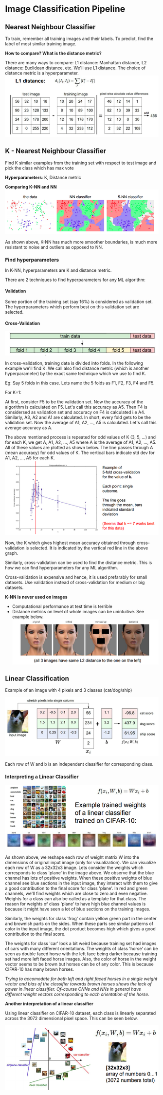 # Image Classification Pipeline

## Nearest Neighbour Classifier

To train, remember all training images and their labels. To predict, find the label of most similar training image.

**How to compare? What is the distance metric?**

There are many ways to compare: L1 distance: Manhattan distance, L2 distance: Euclidean distance, etc. We'll use L1 distance. The choice of distance metric is a hyperparameter.
![1](/lectures/img/lec_2/1.png)

## K - Nearest Neighbour Classifier

Find K similar examples from the training set with respect to test image and pick the class which has max vote

**Hyperparameters**: K, Distance metric

**Comparing K-NN and NN**
![2](/lectures/img/lec_2/2.png)

As shown above, K-NN has much more smoother boundaries, is much more resistant to noise and outliers as opposed to NN.

### Find hyperparameters

In K-NN, hyperparameters are K and distance metric.

There are 2 techniques to find hyperparameters for any ML algorithm:

#### Validation

Some portion of the training set (say 16%) is considered as validation set. The hyperparameters which perform best on this validation set are selected.

#### Cross-Validation

![3](/lectures/img/lec_2/3.png)

In cross-validation, training data is divided into folds. In the following example we'll find K. We call also find distance metric (which is another hyperparameter) by the exact same technique which we use to find K.

Eg: Say 5 folds in this case. Lets name the 5 folds as F1, F2, F3, F4 and F5.

For K=1:

At first, consider F5 to be the validation set. Now the accuracy of the algorithm is calculated on F5. Let's call this accuracy as A5. Then F4 is considersed as validation set and accuracy on F4 is calculated i.e A4. Similarly, A3, A2 and A1 are calculated. In short, every fold gets to be the validation set. Now the average of A1, A2, ..., A5 is calculated. Let's call this average accuracy as A.

The above mentioned process is repeated for odd values of K (3, 5, ...) and for each K, we get A, A1, A2, ..., A5 where A is the average of A1, A2, ..., A5. All of these values are plotted as shown below. The line passes through A (mean accuracy) for odd values of K. The vertical bars indicate std dev for A1, A2, ..., A5 for each K.
![4](/lectures/img/lec_2/4.png)

Now, the K which gives highest mean accuracy obtained through cross-validation is selected. It is indicated by the vertical red line in the above graph.

Similarly, cross-validation can be used to find the distance metric. This is how we can find hyperparameters for any ML algorithm.

Cross-validation is expensive and hence, it is used prefarably for small datasets. Use validation instead of cross-validation for medium or big datasets.

**K-NN is never used on images**
* Computational performance at test time is terrible
* Distance metrics on level of whole images can be unintuitive. See example below.
![5](/lectures/img/lec_2/5.png)

## Linear Classification

Example of an image with 4 pixels and 3 classes (cat/dog/ship)

![6](/lectures/img/lec_2/6.png)

Each row of W and b is an independent classifier for corresponding class.

### Interpreting a Linear Classifier

![7](/lectures/img/lec_2/7.png)

As shown above, we reshape each row of weight matrix W into the dimensions of original input image (only for visualization). We can visualize each row of W as a 32x32x3 image. Lets consider the weights which corresponds to class 'plane' in the image above. We observe that the blue channel has lots of positive weights. When these positive weights of blue channel see blue sections in the input image, they interact with them to give a good contribution to the final score for class 'plane'. In red and green channels, we'll find weights which are close to zero and even negative. Weights for a class can also be called as a template for that class. The reason for weights of class 'plane' to have high blue channel values is because it might have seen a lot of blue sections on the training images.

Similarly, the weights for class 'frog' contain yellow green part in the center and brownish parts on the sides. When these parts see similar patterns of color in the input image, the dot product becomes high which gives a good contribution to the final score.

The weights for class 'car' look a bit weird because training set had images of cars with many different orientations. The weights of class 'horse' can be seen as double faced horse with the left face being darker because training set had more left faced horse images. Also, the color of horse in the weight vector seems to be brown but horses can be of any color. This is because CIFAR-10 has many brown horses.

*Trying to accomodate for both left and right faced horses in a single weight vector and bias of the classifier towards brown horses shows the lack of power in linear classifier. Of-course CNNs and NNs in general have different weight vectors corresponding to each orientation of the horse.*

**Another interpretation of a linear classifier**

Using linear classifier on CIFAR-10 dataset, each class is linearly separated across the 3072 dimensional pixel space. This can be seen below.

![8](/lectures/img/lec_2/8.png)
